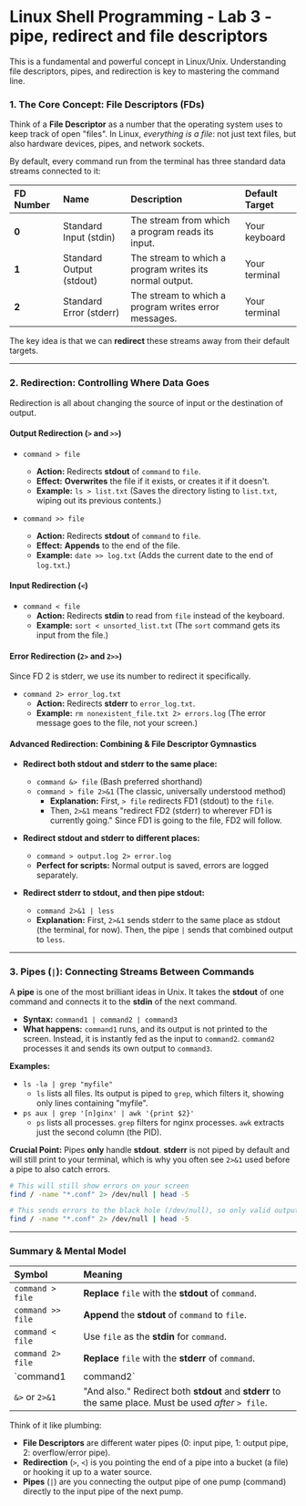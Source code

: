 # Linux Shell Programming - Lab 3 - pipe, redirect and file descriptors

This is a fundamental and powerful concept in Linux/Unix. Understanding file descriptors, pipes, and redirection is key to mastering the command line.

### 1. The Core Concept: File Descriptors (FDs)

Think of a **File Descriptor** as a number that the operating system uses to keep track of open "files". In Linux, *everything is a file*: not just text files, but also hardware devices, pipes, and network sockets.

By default, every command run from the terminal has three standard data streams connected to it:

| FD Number | Name          | Description                                                                 | Default Target |
| :-------- | :------------ | :-------------------------------------------------------------------------- | :------------- |
| **0**     | Standard Input (stdin)  | The stream from which a program reads its input.                              | Your keyboard  |
| **1**     | Standard Output (stdout) | The stream to which a program writes its normal output.                       | Your terminal  |
| **2**     | Standard Error (stderr) | The stream to which a program writes error messages.                          | Your terminal  |

The key idea is that we can **redirect** these streams away from their default targets.

---

### 2. Redirection: Controlling Where Data Goes

Redirection is all about changing the source of input or the destination of output.

#### Output Redirection (`>` and `>>`)

*   `command > file`
    *   **Action:** Redirects **stdout** of `command` to `file`.
    *   **Effect:** **Overwrites** the file if it exists, or creates it if it doesn't.
    *   **Example:** `ls > list.txt` (Saves the directory listing to `list.txt`, wiping out its previous contents.)

*   `command >> file`
    *   **Action:** Redirects **stdout** of `command` to `file`.
    *   **Effect:** **Appends** to the end of the file.
    *   **Example:** `date >> log.txt` (Adds the current date to the end of `log.txt`.)

#### Input Redirection (`<`)

*   `command < file`
    *   **Action:** Redirects **stdin** to read from `file` instead of the keyboard.
    *   **Example:** `sort < unsorted_list.txt` (The `sort` command gets its input from the file.)

#### Error Redirection (`2>` and `2>>`)

Since FD 2 is stderr, we use its number to redirect it specifically.

*   `command 2> error_log.txt`
    *   **Action:** Redirects **stderr** to `error_log.txt`.
    *   **Example:** `rm nonexistent_file.txt 2> errors.log` (The error message goes to the file, not your screen.)

#### Advanced Redirection: Combining & File Descriptor Gymnastics

*   **Redirect both stdout and stderr to the same place:**
    *   `command &> file` (Bash preferred shorthand)
    *   `command > file 2>&1` (The classic, universally understood method)
        *   **Explanation:** First, `> file` redirects FD1 (stdout) to the `file`.
        *   Then, `2>&1` means "redirect FD2 (stderr) to wherever FD1 is currently going." Since FD1 is going to the file, FD2 will follow.

*   **Redirect stdout and stderr to different places:**
    *   `command > output.log 2> error.log`
    *   **Perfect for scripts:** Normal output is saved, errors are logged separately.

*   **Redirect stderr to stdout, and then pipe stdout:**
    *   `command 2>&1 | less`
    *   **Explanation:** First, `2>&1` sends stderr to the same place as stdout (the terminal, for now). Then, the pipe `|` sends that combined output to `less`.

---

### 3. Pipes (`|`): Connecting Streams Between Commands

A **pipe** is one of the most brilliant ideas in Unix. It takes the **stdout** of one command and connects it to the **stdin** of the next command.

*   **Syntax:** `command1 | command2 | command3`
*   **What happens:** `command1` runs, and its output is not printed to the screen. Instead, it is instantly fed as the input to `command2`. `command2` processes it and sends its own output to `command3`.

**Examples:**
*   `ls -la | grep "myfile"`
    *   `ls` lists all files. Its output is piped to `grep`, which filters it, showing only lines containing "myfile".
*   `ps aux | grep '[n]ginx' | awk '{print $2}'`
    *   `ps` lists all processes. `grep` filters for nginx processes. `awk` extracts just the second column (the PID).

**Crucial Point:** Pipes **only** handle **stdout**. **stderr** is not piped by default and will still print to your terminal, which is why you often see `2>&1` used before a pipe to also catch errors.

```bash
# This will still show errors on your screen
find / -name "*.conf" 2> /dev/null | head -5

# This sends errors to the black hole (/dev/null), so only valid output is piped
find / -name "*.conf" 2> /dev/null | head -5
```

---

### Summary & Mental Model

| Symbol         | Meaning                                                                                          |
| :------------- | :----------------------------------------------------------------------------------------------- |
| `command > file`  | **Replace** `file` with the **stdout** of `command`.                                               |
| `command >> file` | **Append** the **stdout** of `command` to `file`.                                                  |
| `command < file`  | Use `file` as the **stdin** for `command`.                                                         |
| `command 2> file` | **Replace** `file` with the **stderr** of `command`.                                               |
| `command1 | command2`  | The **stdout** of `command1` becomes the **stdin** of `command2`.                                |
| `&>` or `2>&1`   | "And also." Redirect both **stdout** and **stderr** to the same place. Must be used *after* `> file`. |

Think of it like plumbing:
*   **File Descriptors** are different water pipes (0: input pipe, 1: output pipe, 2: overflow/error pipe).
*   **Redirection** (`>`, `<`) is you pointing the end of a pipe into a bucket (a file) or hooking it up to a water source.
*   **Pipes** (`|`) are you connecting the output pipe of one pump (command) directly to the input pipe of the next pump.